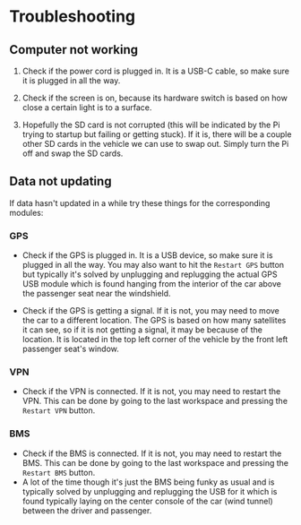 # Troubleshooting

## Computer not working

1. Check if the power cord is plugged in. It is a USB-C cable, so make sure it is plugged in all the way.

2. Check if the screen is on, because its hardware switch is based on how close a certain light is to a surface.

3. Hopefully the SD card is not corrupted (this will be indicated by the Pi trying to startup but failing or getting stuck). If it is, there will be a couple other SD cards in the vehicle we can use to swap out. Simply turn the Pi off and swap the SD cards.

## Data not updating

If data hasn't updated in a while try these things for the corresponding modules:

### **GPS**
- Check if the GPS is plugged in. It is a USB device, so make sure it is plugged in all the way. You may also want to hit the `Restart GPS` button but typically it's solved by unplugging and replugging the actual GPS USB module which is found hanging from the interior of the car above the passenger seat near the windshield.

- Check if the GPS is getting a signal. If it is not, you may need to move the car to a different location. The GPS is based on how many satellites it can see, so if it is not getting a signal, it may be because of the location. It is located in the top left corner of the vehicle by the front left passenger seat's window.

### **VPN**
- Check if the VPN is connected. If it is not, you may need to restart the VPN. This can be done by going to the last workspace and pressing the `Restart VPN` button.

### **BMS**
- Check if the BMS is connected. If it is not, you may need to restart the BMS. This can be done by going to the last workspace and pressing the `Restart BMS` button.
- A lot of the time though it's just the BMS being funky as usual and is typically solved by unplugging and replugging the USB for it which is found typically laying on the center console of the car (wind tunnel) between the driver and passenger.